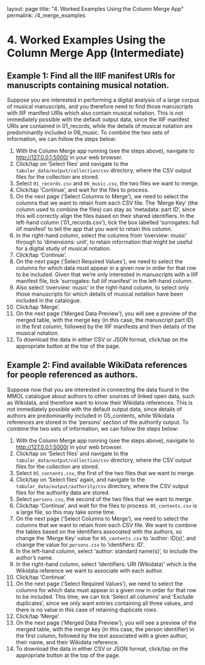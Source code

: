 layout: page
title: "4. Worked Examples Using the Column Merge App"
permalink: /4_merge_examples

# 4. Worked Examples Using the Column Merge App (Intermediate)

## Example 1: Find all the IIIF manifest URIs for manuscripts containing musical notation.

Suppose you are interested in performing a digital analysis of a large corpus of musical manuscripts, and you therefore need to find those manuscripts with IIIF manifest URIs which also contain musical notation. This is not immediately possible with the default output data, since the IIIF manifest URIs are contained in 01_records, while the details of musical notation are predominantly included in 06_music. To combine the two sets of information, we can follow the steps below:

1.	With the Column Merge app running (see the steps above), navigate to http://127.0.0.1:5000/ in your web browser.
2.	Click/tap on ‘Select files’ and navigate to the `tabular_data/output/collection/csv` directory, where the CSV output files for the collection are stored.
3.	Select `01_records.csv` and `06_music.csv`, the two files we want to merge.
4.	Click/tap ‘Continue’, and wait for the files to process.
5.	On the next page (‘Select Columns to Merge’), we need to select the columns that we want to retain from each CSV file. The ‘Merge Key’ (the column used to combine the files) can stay as ‘metadata: part ID’, since this will correctly align the files based on their shared identifiers. In the left-hand column (‘01_records.csv’), tick the box labelled ‘surrogates: full iiif manifest’ to tell the app that you want to retain this column.
6.	In the right-hand column, select the columns from ‘overview: music’ through to ‘dimensions: unit’, to retain information that might be useful for a digital study of musical notation.
7.	Click/tap ‘Continue’.
8.	On the next page (‘Select Required Values’), we need to select the columns for which data must appear in a given row in order for that row to be included. Given that we’re only interested in manuscripts with a IIIF manifest file, tick ‘surrogates: full iiif manifest’ in the left-hand column.
9.	Also select ‘overview: music’ in the right-hand column, to select only those manuscripts for which details of musical notation have been included in the catalogue.
10.	Click/tap ‘Merge’.
11.	On the next page (‘Merged Data Preview’), you will see a preview of the merged table, with the merge key (in this case, the manuscript part ID) in the first column, followed by the IIIF manifests and then details of the musical notation.
12.	To download the data in either CSV or JSON format, click/tap on the appropriate button at the top of the page.

## Example 2: Find available WikiData references for people referenced as authors.

Suppose now that you are interested in connecting the data found in the MMOL catalogue about authors to other sources of linked open data, such as Wikidata, and therefore want to know their Wikidata references. This is not immediately possible with the default output data, since details of authors are predominantly included in 05_contents, while Wikidata references are stored in the ‘persons’ section of the authority output. To combine the two sets of information, we can follow the steps below:

1.	With the Column Merge app running (see the steps above), navigate to http://127.0.0.1:5000/ in your web browser.
2.	Click/tap on ‘Select files’ and navigate to the `tabular_data/output/collection/csv` directory, where the CSV output files for the collection are stored.
3.	Select `05_contents.csv`, the first of the two files that we want to merge.
4.	Click/tap on ‘Select files’ again, and navigate to the `tabular_data/output/authority/csv` directory, where the CSV output files for the authority data are stored.
5.	Select `persons.csv`, the second of the two files that we want to merge.
6.	Click/tap ‘Continue’, and wait for the files to process. `05_contents.csv` is a large file, so this may take some time.
7.	On the next page (‘Select Columns to Merge’), we need to select the columns that we want to retain from each CSV file. We want to combine the tables based on the identifiers associated with the authors, so change the ‘Merge Key’ value for `05_contents.csv` to ‘author: ID(s)’, and change the value for `persons.csv` to ‘identifiers: ID’.
8.	In the left-hand column, select ‘author: standard name(s)’, to include the author’s name.
9.	In the right-hand column, select ‘identifiers: URI (Wikidata)’ which is the Wikidata reference we want to associate with each author.
10.	Click/tap ‘Continue’.
11.	On the next page (‘Select Required Values’), we need to select the columns for which data must appear in a given row in order for that row to be included. This time, we can tick ‘Select all columns’ and ‘Exclude duplicates’, since we only want entries containing all three values, and there is no value in this case of retaining duplicate rows.
12.	Click/tap ‘Merge’.
13.	On the next page (‘Merged Data Preview’), you will see a preview of the merged table, with the merge key (in this case, the person identifier) in the first column, followed by the text associated with a given author, their name, and their Wikidata reference.
14.	To download the data in either CSV or JSON format, click/tap on the appropriate button at the top of the page.
